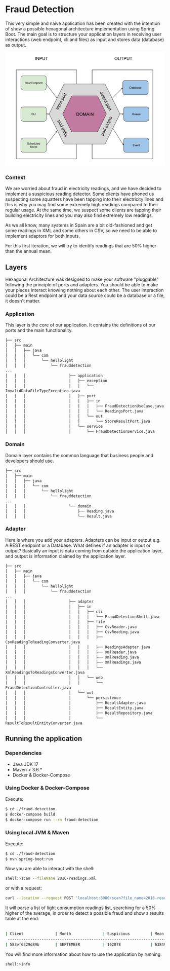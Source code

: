 # Fraud Detection

This very simple and naive application has been created with the intention of show a possible
hexagonal architecture implementation using Spring Boot.
The main goal is to structure your application layers in receiving user interactions 
(web endpoint, cli and files) as input and stores data (database) as output.

![hexagonal architecture](hexagonal-architecture.png)

### Context

We are worried about fraud in electricity readings, and we have decided to implement a suspicious reading detector.
Some clients have phoned us suspecting some squatters have been tapping into their electricity lines and this is why you 
may find some extremely high readings compared to their regular usage. At the same time, we suspect some clients are 
tapping their building electricity lines and you may also find extremely low readings.

As we all know, many systems in Spain are a bit old-fashioned and get some readings in XML and some others in CSV, 
so we need to be able to implement adaptors for both inputs.

For this first iteration, we will try to identify readings that are 50% higher than the annual mean.

## Layers

Hexagonal Architecture was designed to make your software "pluggable" following the principle of ports and adapters. 
You should be able to make your pieces interact knowing nothing about each other. 
The user interaction could be a Rest endpoint and your data source could be a database or a file, it doesn't matter.

### Application

This layer is the core of our application. It contains the definitions of our ports and the main functionality.

```
├── src
│   ├── main
│   │   ├── java
│   │   │   └── com
│   │   │       └── hellolight
│   │   │           └── frauddetection
...
│   │   │                   ├── application
│   │   │                   │   ├── exception
│   │   │                   │   │   └── InvalidDataFileTypeException.java
│   │   │                   │   ├── port
│   │   │                   │   │   ├── in
│   │   │                   │   │   │   ├── FraudDetectionUseCase.java
│   │   │                   │   │   │   └── ReadingsPort.java
│   │   │                   │   │   └── out
│   │   │                   │   │       └── StoreResultPort.java
│   │   │                   │   └── service
│   │   │                   │       └── FraudDetectionService.java
```

### Domain

Domain layer contains the common language that business people and developers should use.

```
├── src
│   ├── main
│   │   ├── java
│   │   │   └── com
│   │   │       └── hellolight
│   │   │           └── frauddetection
...
│   │   │                   └── domain
│   │   │                       ├── Reading.java
│   │   │                       └── Result.java
```

### Adapter

Here is where you add your adapters. Adapters can be input or output e.g. A REST endpoint or a Database.
What defines if an adapter is input or output? Basically an input is data coming from outside the application layer,
and output is information claimed by the application layer.

```
├── src
│   ├── main
│   │   ├── java
│   │   │   └── com
│   │   │       └── hellolight
│   │   │           └── frauddetection
...
│   │   │                   ├── adapter
│   │   │                   │   ├── in
│   │   │                   │   │   ├── cli
│   │   │                   │   │   │   └── FraudDetectionShell.java
│   │   │                   │   │   ├── file
│   │   │                   │   │   │   ├── CsvReader.java
│   │   │                   │   │   │   ├── CsvReading.java
│   │   │                   │   │   │   ├── CsvReadingToReadingConverter.java
│   │   │                   │   │   │   ├── ReadingsAdapter.java
│   │   │                   │   │   │   ├── XmlReader.java
│   │   │                   │   │   │   ├── XmlReading.java
│   │   │                   │   │   │   ├── XmlReadings.java
│   │   │                   │   │   │   └── XmlReadingsToReadingsConverter.java
│   │   │                   │   │   └── web
│   │   │                   │   │       └── FraudDetectionController.java
│   │   │                   │   └── out
│   │   │                   │       └── persistence
│   │   │                   │           ├── ResultAdapter.java
│   │   │                   │           ├── ResultEntity.java
│   │   │                   │           ├── ResultRepository.java
│   │   │                   │           └── ResultToResultEntityConverter.java
```

## Running the application

### Dependencies

- Java JDK 17
- Maven > 3.6.*
- Docker & Docker-Compose

### Using Docker & Docker-Compose

Execute:

```bash
$ cd ./fraud-detection
$ docker-compose build
$ docker-compose run --rm fraud-detection
```

### Using local JVM & Maven

Execute:

```bash
$ cd ./fraud-detection
$ mvn spring-boot:run
```

Now you are able to interact with the shell:

```bash
shell:>scan --fileName 2016-readings.xml
```

or with a request:

```bash
curl --location --request POST 'localhost:8080/scan?file_name=2016-readings.xml'
```

It will parse a list of light consumption readings list, searching for a 50% higher of the average, in order to
detect a possible fraud and show a results table at the end:

```bash

| Client              | Month              | Suspicious         | Mean   |
 ---------------------------------------------------------------------------
| 583ef6329d89b       | SEPTEMBER          | 162078             | 63849,75 |
```

You will find more information about how to use the application by running:

```bash
shell:>info
```
